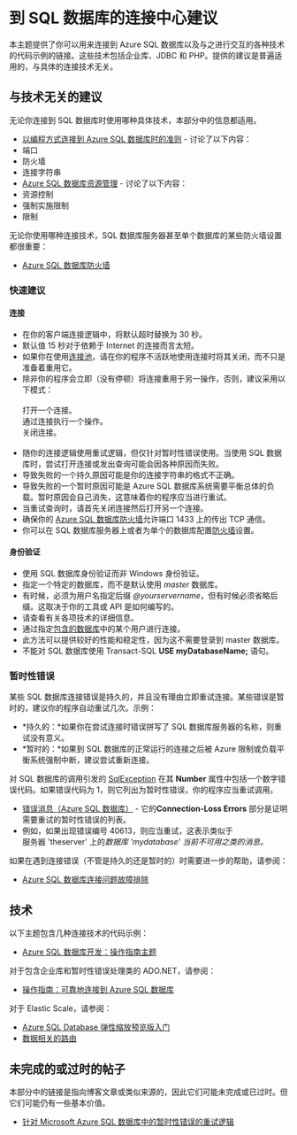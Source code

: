 ﻿<properties 
	pageTitle="到 Azure SQL 数据库的连接中心建议" 
	description="这是一个中心主题，其中提供了有关连接到 Azure SQL 数据库时使用的各种驱动程序（例如 ADO.NET 和 PHP）的更具体主题的链接。" 
	services="sql-database" 
	documentationCenter="" 
	authors="MightyPen" 
	manager="jeffreyg" 
	editor=""/>
	
<tags ms.service="sql-database" ms.date="03/19/2015" wacn.date="04/11/2015"/>



# 到 SQL 数据库的连接中心建议


<!--
GeneMi , 2015-March-19 Thursday 15:41pm
sql-database-connect-central-recommendations.md
sql-database-connect-*.md

Re SqlException, not .HResult, rather .Number.
-->


本主题提供了你可以用来连接到 Azure SQL 数据库以及与之进行交互的各种技术的代码示例的链接。这些技术包括企业库、JDBC 和 PHP。提供的建议是普遍适用的，与具体的连接技术无关。


## 与技术无关的建议


无论你连接到 SQL 数据库时使用哪种具体技术，本部分中的信息都适用。


- [以编程方式连接到 Azure SQL 数据库时的准则](https://msdn.microsoft.com/zh-CN/library/azure/ee336282.aspx) - 讨论了以下内容：
 - 端口
 - 防火墙
 - 连接字符串
- [Azure SQL 数据库资源管理](https://msdn.microsoft.com/zh-CN/library/azure/dn338083.aspx) - 讨论了以下内容：
 - 资源控制
 - 强制实施限制
 - 限制


无论你使用哪种连接技术，SQL 数据库服务器甚至单个数据库的某些防火墙设置都很重要：


- [Azure SQL 数据库防火墙](https://msdn.microsoft.com/zh-CN/library/azure/ee621782.aspx)


### 快速建议


#### 连接


- 在你的客户端连接逻辑中，将默认超时替换为 30 秒。
 - 默认值 15 秒对于依赖于 Internet 的连接而言太短。
- 如果你在使用[连接池](https://msdn.microsoft.com/zh-CN/library/8xx3tyca.aspx)，请在你的程序不活跃地使用连接时将其关闭，而不只是准备着重用它。
 - 除非你的程序会立即（没有停顿）将连接重用于另一操作，否则，建议采用以下模式：
<br/><br/>打开一个连接。
<br/>通过连接执行一个操作。
<br/>关闭连接。<br/><br/>
- 随你的连接逻辑使用重试逻辑，但仅针对暂时性错误使用。当使用 SQL 数据库时，尝试打开连接或发出查询可能会因各种原因而失败。
 - 导致失败的一个持久原因可能是你的连接字符串的格式不正确。
 - 导致失败的一个暂时原因可能是 Azure SQL 数据库系统需要平衡总体的负载。暂时原因会自己消失，这意味着你的程序应当进行重试。
 - 当重试查询时，请首先关闭连接然后打开另一个连接。
- 确保你的 [Azure SQL 数据库防火墙](https://msdn.microsoft.com/zh-CN/library/ee621782.aspx)允许端口 1433 上的传出 TCP 通信。
 - 你可以在 SQL 数据库服务器上或者为单个的数据库配置[防火墙](https://msdn.microsoft.com/zh-CN/library/azure/ee621782.aspx)设置。


#### 身份验证


- 使用 SQL 数据库身份验证而非 Windows 身份验证。
- 指定一个特定的数据库，而不是默认使用  *master* 数据库。
- 有时候，必须为用户名指定后缀 *@yourservername*，但有时候必须省略后缀。这取决于你的工具或 API 是如何编写的。
 - 请查看有关各项技术的详细信息。
- 通过指定[包含的数据库](https://msdn.microsoft.com/zh-CN/library/ff929071.aspx)中的某个用户进行连接。
 - 此方法可以提供较好的性能和稳定性，因为这不需要登录到 master 数据库。
 - 不能对 SQL 数据库使用 Transact-SQL **USE myDatabaseName;** 语句。


### 暂时性错误


某些 SQL 数据库连接错误是持久的，并且没有理由立即重试连接。某些错误是暂时的，建议你的程序自动重试几次。示例：


- *持久的：*如果你在尝试连接时错误拼写了 SQL 数据库服务器的名称，则重试没有意义。
- *暂时的：*如果到 SQL 数据库的正常运行的连接之后被 Azure 限制或负载平衡系统强制中断，建议尝试重新连接。


对 SQL 数据库的调用引发的 [SqlException](https://msdn.microsoft.com/zh-CN/library/system.data.sqlclient.sqlexception.aspx) 在其 **Number** 属性中包括一个数字错误代码。如果错误代码为 1，则它列出为暂时性错误，你的程序应当重试调用。


- [错误消息（Azure SQL 数据库）](https://msdn.microsoft.com/zh-CN/library/azure/ff394106.aspx) - 它的**Connection-Loss Errors** 部分是证明需要重试的暂时性错误的列表。
 - 例如，如果出现错误编号 40613，则应当重试，这表示类似于<br/>服务器  'theserver' 上的*数据库 'mydatabase' 当前不可用之类的消息。*


如果在遇到连接错误（不管是持久的还是暂时的）时需要进一步的帮助，请参阅：


- [Azure SQL 数据库连接问题故障排除](http://support.microsoft.com/zh-CN/kb/2980233)


## 技术


以下主题包含几种连接技术的代码示例：


- [Azure SQL 数据库开发：操作指南主题](https://msdn.microsoft.com/zh-CN/library/azure/ee621787.aspx)


对于包含企业库和暂时性错误处理类的 ADO.NET，请参阅：


- [操作指南：可靠地连接到 Azure SQL 数据库](https://msdn.microsoft.com/zh-CN/library/azure/dn864744.aspx)


对于 Elastic Scale，请参阅：


- [Azure SQL Database 弹性缩放预览版入门](/documentation/articles/sql-database-elastic-scale-get-started)
- [数据相关的路由](/documentation/articles/sql-database-elastic-scale-data-dependent-routing)


## 未完成的或过时的帖子


本部分中的链接是指向博客文章或类似来源的，因此它们可能未完成或已过时。但它们可能仍有一些基本价值。


- [针对 Microsoft Azure SQL 数据库中的暂时性错误的重试逻辑](https://social.technet.microsoft.com/wiki/contents/articles/4235.retry-logic-for-transient-failures-in-windows-azure-sql-database.aspx)

<!--HONumber=55-->
